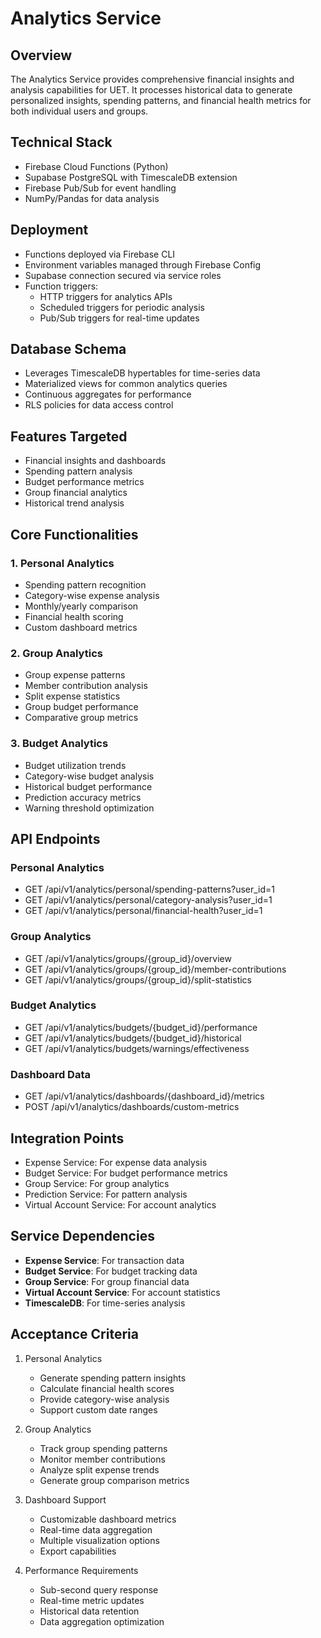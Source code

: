 # Analytics Service

## Overview
The Analytics Service provides comprehensive financial insights and analysis capabilities for UET. It processes historical data to generate personalized insights, spending patterns, and financial health metrics for both individual users and groups.

## Technical Stack
- Firebase Cloud Functions (Python)
- Supabase PostgreSQL with TimescaleDB extension
- Firebase Pub/Sub for event handling
- NumPy/Pandas for data analysis

## Deployment
- Functions deployed via Firebase CLI
- Environment variables managed through Firebase Config
- Supabase connection secured via service roles
- Function triggers:
  * HTTP triggers for analytics APIs
  * Scheduled triggers for periodic analysis
  * Pub/Sub triggers for real-time updates

## Database Schema
- Leverages TimescaleDB hypertables for time-series data
- Materialized views for common analytics queries
- Continuous aggregates for performance
- RLS policies for data access control

## Features Targeted
- Financial insights and dashboards
- Spending pattern analysis
- Budget performance metrics
- Group financial analytics
- Historical trend analysis

## Core Functionalities

### 1. Personal Analytics
- Spending pattern recognition
- Category-wise expense analysis
- Monthly/yearly comparison
- Financial health scoring
- Custom dashboard metrics

### 2. Group Analytics
- Group expense patterns
- Member contribution analysis
- Split expense statistics
- Group budget performance
- Comparative group metrics

### 3. Budget Analytics
- Budget utilization trends
- Category-wise budget analysis
- Historical budget performance
- Prediction accuracy metrics
- Warning threshold optimization

## API Endpoints
### Personal Analytics
- GET /api/v1/analytics/personal/spending-patterns?user_id=1
- GET /api/v1/analytics/personal/category-analysis?user_id=1
- GET /api/v1/analytics/personal/financial-health?user_id=1

### Group Analytics
- GET /api/v1/analytics/groups/{group_id}/overview
- GET /api/v1/analytics/groups/{group_id}/member-contributions
- GET /api/v1/analytics/groups/{group_id}/split-statistics

### Budget Analytics
- GET /api/v1/analytics/budgets/{budget_id}/performance
- GET /api/v1/analytics/budgets/{budget_id}/historical
- GET /api/v1/analytics/budgets/warnings/effectiveness

### Dashboard Data
- GET /api/v1/analytics/dashboards/{dashboard_id}/metrics
- POST /api/v1/analytics/dashboards/custom-metrics

## Integration Points
- Expense Service: For expense data analysis
- Budget Service: For budget performance metrics
- Group Service: For group analytics
- Prediction Service: For pattern analysis
- Virtual Account Service: For account analytics

## Service Dependencies
- **Expense Service**: For transaction data
- **Budget Service**: For budget tracking data
- **Group Service**: For group financial data
- **Virtual Account Service**: For account statistics
- **TimescaleDB**: For time-series analysis

## Acceptance Criteria

1. Personal Analytics
   - Generate spending pattern insights
   - Calculate financial health scores
   - Provide category-wise analysis
   - Support custom date ranges

2. Group Analytics
   - Track group spending patterns
   - Monitor member contributions
   - Analyze split expense trends
   - Generate group comparison metrics

3. Dashboard Support
   - Customizable dashboard metrics
   - Real-time data aggregation
   - Multiple visualization options
   - Export capabilities

4. Performance Requirements
   - Sub-second query response
   - Real-time metric updates
   - Historical data retention
   - Data aggregation optimization
